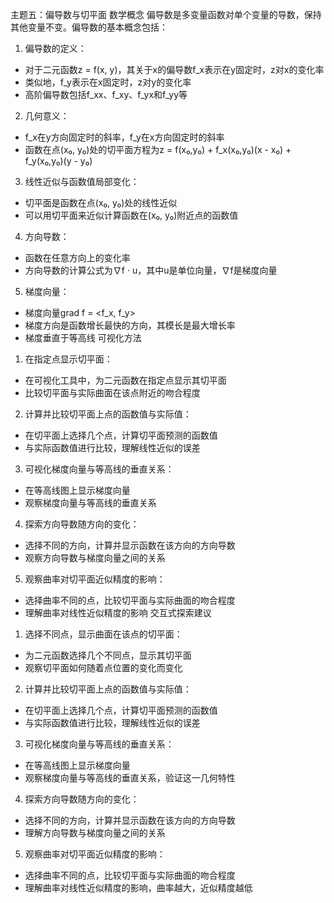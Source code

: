 主题五：偏导数与切平面
数学概念
偏导数是多变量函数对单个变量的导数，保持其他变量不变。偏导数的基本概念包括：
1. 偏导数的定义：
  - 对于二元函数z = f(x, y)，其关于x的偏导数f_x表示在y固定时，z对x的变化率
  - 类似地，f_y表示在x固定时，z对y的变化率
  - 高阶偏导数包括f_xx、f_xy、f_yx和f_yy等
2. 几何意义：
  - f_x在y方向固定时的斜率，f_y在x方向固定时的斜率
  - 函数在点(x₀, y₀)处的切平面方程为z = f(x₀,y₀) + f_x(x₀,y₀)(x - x₀) + f_y(x₀,y₀)(y - y₀)
3. 线性近似与函数值局部变化：
  - 切平面是函数在点(x₀, y₀)处的线性近似
  - 可以用切平面来近似计算函数在(x₀, y₀)附近点的函数值
4. 方向导数：
  - 函数在任意方向上的变化率
  - 方向导数的计算公式为∇f · u，其中u是单位向量，∇f是梯度向量
5. 梯度向量：
  - 梯度向量grad f = <f_x, f_y>
  - 梯度方向是函数增长最快的方向，其模长是最大增长率
  - 梯度垂直于等高线
可视化方法
1. 在指定点显示切平面：
  - 在可视化工具中，为二元函数在指定点显示其切平面
  - 比较切平面与实际曲面在该点附近的吻合程度
2. 计算并比较切平面上点的函数值与实际值：
  - 在切平面上选择几个点，计算切平面预测的函数值
  - 与实际函数值进行比较，理解线性近似的误差
3. 可视化梯度向量与等高线的垂直关系：
  - 在等高线图上显示梯度向量
  - 观察梯度向量与等高线的垂直关系
4. 探索方向导数随方向的变化：
  - 选择不同的方向，计算并显示函数在该方向的方向导数
  - 观察方向导数与梯度向量之间的关系
5. 观察曲率对切平面近似精度的影响：
  - 选择曲率不同的点，比较切平面与实际曲面的吻合程度
  - 理解曲率对线性近似精度的影响
交互式探索建议
1. 选择不同点，显示曲面在该点的切平面：
  - 为二元函数选择几个不同点，显示其切平面
  - 观察切平面如何随着点位置的变化而变化
2. 计算并比较切平面上点的函数值与实际值：
  - 在切平面上选择几个点，计算切平面预测的函数值
  - 与实际函数值进行比较，理解线性近似的误差
3. 可视化梯度向量与等高线的垂直关系：
  - 在等高线图上显示梯度向量
  - 观察梯度向量与等高线的垂直关系，验证这一几何特性
4. 探索方向导数随方向的变化：
  - 选择不同的方向，计算并显示函数在该方向的方向导数
  - 理解方向导数与梯度向量之间的关系
5. 观察曲率对切平面近似精度的影响：
  - 选择曲率不同的点，比较切平面与实际曲面的吻合程度
  - 理解曲率对线性近似精度的影响，曲率越大，近似精度越低